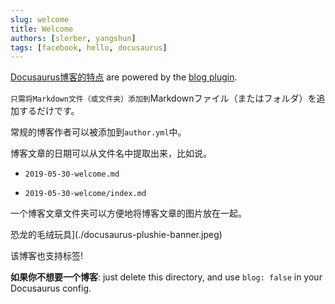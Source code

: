 ```yaml
---
slug: welcome
title: Welcome
authors: [slorber, yangshun]
tags: [facebook, hello, docusaurus]
---
```


<a href="https://docusaurus.io/docs/blog">Docusaurus博客的特点</a> are powered by the <a href="https://docusaurus.io/docs/api/plugins/@docusaurus/plugin-content-blog">blog plugin</a>.

<code>只需将Markdown文件（或文件夹）添加到</code>Markdownファイル（またはフォルダ）を追加するだけです。

常规的博客作者可以被添加到<code>author.yml</code>中。

博客文章的日期可以从文件名中提取出来，比如说。

*   <code>2019-05-30-welcome.md</code>

*   <code>2019-05-30-welcome/index.md</code>

一个博客文章文件夹可以方便地将博客文章的图片放在一起。

恐龙的毛绒玩具]\(./docusaurus-plushie-banner.jpeg)

该博客也支持标签!

<strong>如果你不想要一个博客</strong>: just delete this directory, and use <code>blog: false</code> in your Docusaurus config.
